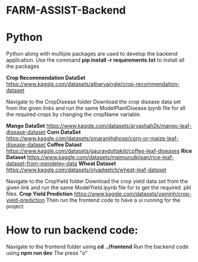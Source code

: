 # FARM-ASSIST-Backend

# Python

Python along with multiple packages are used to develop the backend application.
Use the command **pip install -r requirements.txt** to install all the packages

**Crop Recommendation DataSet** https://www.kaggle.com/datasets/atharvaingle/crop-recommendation-dataset

Navigate to the CropDisease folder
Download the crop disease data set from the given links and run the same ModelPlantDisease.ipynb file for all the required crops by changing the cropName variable.

**Mango DataSet** https://www.kaggle.com/datasets/aryashah2k/mango-leaf-disease-dataset
**Corn DataSet** https://www.kaggle.com/datasets/smaranjitghose/corn-or-maize-leaf-disease-dataset
**Coffee Datast** https://www.kaggle.com/datasets/gauravduttakiit/coffee-leaf-diseases
**Rice Dataset** https://www.kaggle.com/datasets/maimunulkjisan/rice-leaf-dataset-from-mendeley-data
**Wheat Dataset** https://www.kaggle.com/datasets/olyadgetch/wheat-leaf-dataset

Navigate to the CropYield folder
Download the crop yield data set from the given link and run the same ModelYield.ipynb file for to get the required .pkl files.
**Crop Yield Prediction** https://www.kaggle.com/datasets/yaminh/crop-yield-prediction
Then run the frontend code to have a ui running for the project

# How to run backend code:

Navigate to the frontend folder using **cd ../frontend**
Run the backend code using **npm run dev**
The press "o"
